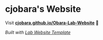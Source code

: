
# cjobara's Website

Visit **[cjobara.github.io/Obara-Lab-Website](https://cjobara.github.io/Obara-Lab-Website)** 🚀

_Built with [Lab Website Template](https://greene-lab.gitbook.io/lab-website-template-docs)_

